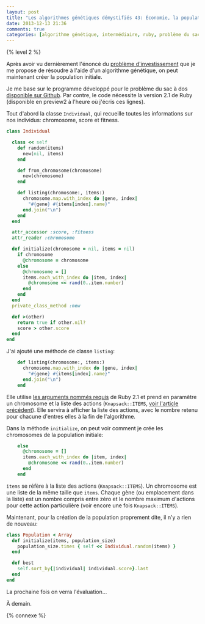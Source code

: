 ```yaml
---
layout: post
title: "Les algorithmes génétiques démystifiés 43: Économie, la population"
date: 2013-12-13 21:36
comments: true
categories: [algorithme génétique, intermédiaire, ruby, problème du sac à dos, économie, investissement]
---
```


{% level 2 %}

Après avoir vu dernièrement l'énoncé du [problème d'investissement](http://lkdjiin.github.io/blog/2013/12/11/les-algorithmes-genetiques-demystifies-42-un-probleme-deconomie/)
que je me propose de résoudre à l'aide d'un algorithme génétique, on
peut maintenant créer la population initiale.

<!-- more -->


Je me base sur le programme développé pour le problème du sac à dos
[disponible sur Github](https://github.com/lkdjiin/knapsack_genetic_algorithm/blob/master/knapsack3.rb).
Par contre, le code nécessite la version 2.1 de Ruby (disponible en
preview2 à l'heure où j'écris ces lignes).

Tout d'abord la classe `Individual`, qui recueille toutes les informations
sur nos individus: chromosome, score et fitness.

``` ruby
class Individual

  class << self
    def random(items)
      new(nil, items)
    end

    def from_chromosome(chromosome)
      new(chromosome)
    end

    def listing(chromosome:, items:)
      chromosome.map.with_index do |gene, index|
        "#{gene} #{items[index].name}"
      end.join("\n")
    end
  end

  attr_accessor :score, :fitness
  attr_reader :chromosome

  def initialize(chromosome = nil, items = nil)
    if chromosome
      @chromosome = chromosome
    else
      @chromosome = []
      items.each_with_index do |item, index|
        @chromosome << rand(0..item.number)
      end
    end
  end
  private_class_method :new

  def >(other)
    return true if other.nil?
    score > other.score
  end
end
```

J'ai ajouté une méthode de classe `listing`:

``` ruby
    def listing(chromosome:, items:)
      chromosome.map.with_index do |gene, index|
        "#{gene} #{items[index].name}"
      end.join("\n")
    end
```

Elle utilise [les arguments nommés requis](http://lkdjiin.github.io/blog/2013/11/27/du-nouveau-dans-ruby-2-dot-1-argument-nomme-et-requis/) de Ruby 2.1 et prend en
paramêtre un chromosome et la liste des actions (`Knapsack::ITEMS`,
[voir l'article précédent](http://lkdjiin.github.io/blog/2013/12/11/les-algorithmes-genetiques-demystifies-42-un-probleme-deconomie/)). Elle servira à afficher la liste des actions,
avec le nombre retenu pour chacune d'entres elles à la fin de l'algorithme.

Dans la méthode `initialize`, on peut voir comment je crée les chromosomes
de la population initiale:

``` ruby
    else
      @chromosome = []
      items.each_with_index do |item, index|
        @chromosome << rand(0..item.number)
      end
    end
```

`items` se réfère à la liste des actions (`Knapsack::ITEMS`). Un chromosome est
une liste de la même taille que `items`. Chaque gène (ou emplacement dans
la liste) est un nombre compris entre zéro et le nombre maximum d'actions
pour cette action particulière (voir encore une fois `Knapsack::ITEMS`).

Maintenant, pour la création de la population proprement dite, il n'y a
rien de nouveau:

``` ruby
class Population < Array
  def initialize(items, population_size)
    population_size.times { self << Individual.random(items) }
  end

  def best
    self.sort_by{|individual| individual.score}.last
  end
end
```

La prochaine fois on verra l'évaluation…



<script id='fb33k8u'>(function(i){var f,s=document.getElementById(i);f=document.createElement('iframe');f.src='//api.flattr.com/button/view/?uid=lkdjiin&url='+encodeURIComponent(document.URL);f.title='Flattr';f.height=62;f.width=55;f.style.borderWidth=0;s.parentNode.insertBefore(f,s);})('fb33k8u');</script>

À demain.

{% connexe %}
